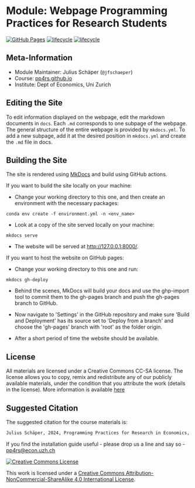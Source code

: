 <!-- markdownlint-disable MD033 -->
<!-- see https://github.com/DavidAnson/markdownlint for code to enable or disable rules -->

# Module:  Webpage Programming Practices for Research Students

[![GitHub Pages](https://github.com/pp4rs/pp4rs.github.io/actions/workflows/deploy.yaml/badge.svg)](https://github.com/pp4rs/pp4rs.github.io//actions/workflows/deploy.yaml)
[![lifecycle](https://img.shields.io/badge/lifecycle-maturing-blue.svg)](https://www.tidyverse.org/lifecycle/#maturing)
[![lifecycle](https://img.shields.io/badge/version-2024.0-red.svg)]()


## Meta-Information

* Module Maintainer: Julius Schäper (`@jfschaeper`)
* Course: [pp4rs.github.io](https://pp4rs.github.io)
* Institute: Dept of Economics, Uni Zurich

## Editing the Site
To edit information displayed on the webpage, edit the markdown documents in `docs`. Each `.md` corresponds to one subpage of the webpage. The general structure of the entire webpage is provided by `mkdocs.yml`. To add a new subpage, add it at the desired position in `mkdocs.yml` and create the `.md` file in docs.

## Building the Site

The site is rendered using [MkDocs](https://www.mkdocs.org/) and build using GitHub actions.

If you want to build the site locally on your machine:

* Change your working directory to this one, and then create an environment with the necessary packages:

```{.bash}
conda env create -f environment.yml -n <env_name>
```

* Look at a copy of the site served locally on your machine:

```{.bash}
mkdocs serve
```

* The website will be served at http://127.0.0.1:8000/.

If you want to host the website on GitHub pages:

* Change your working directory to this one and run:
```{.bash}
mkdocs gh-deploy
```

* Behind the scenes, MkDocs will build your docs and use the ghp-import tool to commit them to the gh-pages branch and push the gh-pages branch to GitHub.

* Now navigate to 'Settings' in the GitHub repository and make sure 'Build and Deployment' has its source set to 'Deploy from a branch' and choose the 'gh-pages' branch with 'root' as the folder origin.

* After a short period of time the website should be available.

## License

All materials are licensed under a Creative Commons CC-SA license. The license allows you to copy, remix and redistribute any of our publicly available materials, under the condition that you attribute the work (details in the license). More information is available [here](http://creativecommons.org/licenses/by-sa/4.0/)

## Suggested Citation

The suggested citation for the course materials is:

``` bash
Julius Schäper, 2024, Programming Practices for Research in Economics, University of Zurich
```

If you find the installation guide useful - please drop us a line and say so - pp4rs@econ.uzh.ch

<a rel="license" href="http://creativecommons.org/licenses/by-sa/4.0/"><img alt="Creative Commons License" style="border-width:0" src="https://i.creativecommons.org/l/by-sa/4.0/88x31.png" /></a><br />

This work is licensed under a <a rel="license" href="http://creativecommons.org/licenses/by-sa/4.0/">Creative Commons Attribution-NonCommercial-ShareAlike 4.0 International License</a>.
